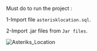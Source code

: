 Must do to run the project :

1-Import file `asterisklocation.sql`.

2-Import .jar files from `Jar files`.

![Asteriks_Location](https://ibb.co/j6Kbjbt)
